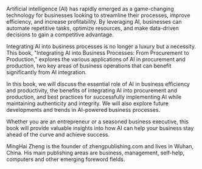 
Artificial intelligence (AI) has rapidly emerged as a game-changing technology for businesses looking to streamline their processes, improve efficiency, and increase profitability. By leveraging AI, businesses can automate repetitive tasks, optimize resources, and make data-driven decisions to gain a competitive advantage.

Integrating AI into business processes is no longer a luxury but a necessity. This book, "Integrating AI into Business Processes: From Procurement to Production," explores the various applications of AI in procurement and production, two key areas of business operations that can benefit significantly from AI integration.

In this book, we will discuss the essential role of AI in business efficiency and productivity, the benefits of integrating AI into procurement and production, and best practices for successfully implementing AI while maintaining authenticity and integrity. We will also explore future developments and trends in AI-powered business processes.

Whether you are an entrepreneur or a seasoned business executive, this book will provide valuable insights into how AI can help your business stay ahead of the curve and achieve success.

MingHai Zheng is the founder of zhengpublishing.com and lives in Wuhan, China. His main publishing areas are business, management, self-help, computers and other emerging foreword fields.
